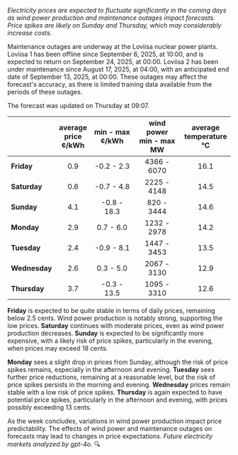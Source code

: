 *Electricity prices are expected to fluctuate significantly in the coming days as wind power production and maintenance outages impact forecasts. Price spikes are likely on Sunday and Thursday, which may considerably increase costs.*

Maintenance outages are underway at the Loviisa nuclear power plants. Loviisa 1 has been offline since September 6, 2025, at 10:00, and is expected to return on September 24, 2025, at 00:00. Loviisa 2 has been under maintenance since August 17, 2025, at 04:00, with an anticipated end date of September 13, 2025, at 00:00. These outages may affect the forecast's accuracy, as there is limited training data available from the periods of these outages.

The forecast was updated on Thursday at 09:07.

|             | average<br>price<br>¢/kWh | min - max<br>¢/kWh | wind power<br>min - max<br>MW | average<br>temperature<br>°C |
|:-------------|:----------------:|:----------------:|:-------------:|:-------------:|
| **Friday** | 0.9 | -0.2 - 2.3 | 4366 - 6070 | 16.1 |
| **Saturday** | 0.6 | -0.7 - 4.8 | 2225 - 4148 | 14.5 |
| **Sunday** | 4.1 | -0.8 - 18.3 | 820 - 3444 | 14.6 |
| **Monday** | 2.9 | 0.7 - 6.0 | 1232 - 2978 | 14.2 |
| **Tuesday** | 2.4 | -0.9 - 8.1 | 1447 - 3453 | 13.5 |
| **Wednesday** | 2.6 | 0.3 - 5.0 | 2067 - 3130 | 12.9 |
| **Thursday** | 3.7 | -0.3 - 13.5 | 1095 - 3310 | 12.6 |

**Friday** is expected to be quite stable in terms of daily prices, remaining below 2.5 cents. Wind power production is notably strong, supporting the low prices. **Saturday** continues with moderate prices, even as wind power production decreases. **Sunday** is expected to be significantly more expensive, with a likely risk of price spikes, particularly in the evening, when prices may exceed 18 cents.

**Monday** sees a slight drop in prices from Sunday, although the risk of price spikes remains, especially in the afternoon and evening. **Tuesday** sees further price reductions, remaining at a reasonable level, but the risk of price spikes persists in the morning and evening. **Wednesday** prices remain stable with a low risk of price spikes. **Thursday** is again expected to have potential price spikes, particularly in the afternoon and evening, with prices possibly exceeding 13 cents.

As the week concludes, variations in wind power production impact price predictability. The effects of wind power and maintenance outages on forecasts may lead to changes in price expectations. *Future electricity markets analyzed by gpt-4o.* 🔍

